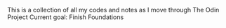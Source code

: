 This is a collection of all my codes and notes as I move through The Odin Project
Current goal: Finish Foundations
